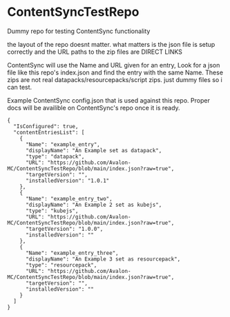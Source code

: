 # ContentSyncTestRepo
Dummy repo for testing ContentSync functionality


the layout of the repo doesnt matter. what matters is the json file is setup correctly and the URL paths to the zip files are DIRECT LINKS


ContentSync will use the Name and URL given for an entry, Look for a json file like this repo's index.json and find the entry with the same Name.
These zips are not real datapacks/resourcepacks/script zips. just dummy files so i can test.



Example ContentSync config.json that is used against this repo.
Proper docs will be availible on ContentSync's repo once it is ready.
```
{
  "IsConfigured": true,
  "contentEntriesList": [
    {
      "Name": "example_entry",
      "displayName": "An Example set as datapack",
      "type": "datapack",
      "URL": "https://github.com/Avalon-MC/ContentSyncTestRepo/blob/main/index.json?raw=true",
      "targetVersion": "",
      "installedVersion": "1.0.1"
    },
    {
      "Name": "example_entry_two",
      "displayName": "An Example 2 set as kubejs",
      "type": "kubejs",
      "URL": "https://github.com/Avalon-MC/ContentSyncTestRepo/blob/main/index.json?raw=true",
      "targetVersion": "1.0.0",
      "installedVersion": ""
    },
    {
      "Name": "example_entry_three",
      "displayName": "An Example 3 set as resourcepack",
      "type": "resourcepack",
      "URL": "https://github.com/Avalon-MC/ContentSyncTestRepo/blob/main/index.json?raw=true",
      "targetVersion": "",
      "installedVersion": ""
    }
  ]
}
```